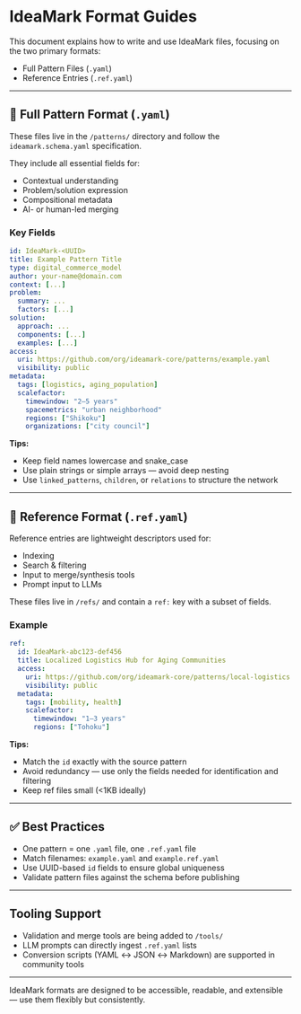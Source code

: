 # IdeaMark Format Guides

This document explains how to write and use IdeaMark files, focusing on the two primary formats:

- Full Pattern Files (`.yaml`)
- Reference Entries (`.ref.yaml`)

---

## 📘 Full Pattern Format (`.yaml`)

These files live in the `/patterns/` directory and follow the `ideamark.schema.yaml` specification.

They include all essential fields for:

- Contextual understanding
- Problem/solution expression
- Compositional metadata
- AI- or human-led merging

### Key Fields

```yaml
id: IdeaMark-<UUID>
title: Example Pattern Title
type: digital_commerce_model
author: your-name@domain.com
context: [...]
problem:
  summary: ...
  factors: [...]
solution:
  approach: ...
  components: [...]
  examples: [...]
access:
  uri: https://github.com/org/ideamark-core/patterns/example.yaml
  visibility: public
metadata:
  tags: [logistics, aging_population]
  scalefactor:
    timewindow: "2–5 years"
    spacemetrics: "urban neighborhood"
    regions: ["Shikoku"]
    organizations: ["city council"]
```

**Tips:**
- Keep field names lowercase and snake_case
- Use plain strings or simple arrays — avoid deep nesting
- Use `linked_patterns`, `children`, or `relations` to structure the network

---

## 📄 Reference Format (`.ref.yaml`)

Reference entries are lightweight descriptors used for:

- Indexing
- Search & filtering
- Input to merge/synthesis tools
- Prompt input to LLMs

These files live in `/refs/` and contain a `ref:` key with a subset of fields.

### Example

```yaml
ref:
  id: IdeaMark-abc123-def456
  title: Localized Logistics Hub for Aging Communities
  access:
    uri: https://github.com/org/ideamark-core/patterns/local-logistics.yaml
    visibility: public
  metadata:
    tags: [mobility, health]
    scalefactor:
      timewindow: "1–3 years"
      regions: ["Tohoku"]
```

**Tips:**
- Match the `id` exactly with the source pattern
- Avoid redundancy — use only the fields needed for identification and filtering
- Keep ref files small (<1KB ideally)

---

## ✅ Best Practices

- One pattern = one `.yaml` file, one `.ref.yaml` file
- Match filenames: `example.yaml` and `example.ref.yaml`
- Use UUID-based `id` fields to ensure global uniqueness
- Validate pattern files against the schema before publishing

---

## Tooling Support

- Validation and merge tools are being added to `/tools/`
- LLM prompts can directly ingest `.ref.yaml` lists
- Conversion scripts (YAML ↔ JSON ↔ Markdown) are supported in community tools

---

IdeaMark formats are designed to be accessible, readable, and extensible — use them flexibly but consistently.